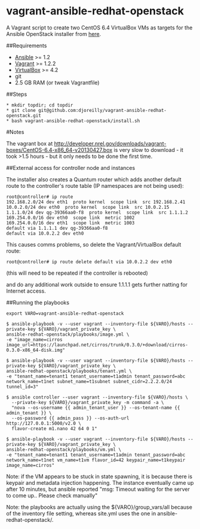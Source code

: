vagrant-ansible-redhat-openstack
================================


A Vagrant script to create two CentOS 6.4 VirtualBox VMs as targets for the Ansible OpenStack installer from [here](https://github.com/ansible/ansible-redhat-openstack.git).


##Requirements
* [Ansible](http://www.ansibleworks.com/docs/gettingstarted.html) >= 1.2
* [Vagrant](http://www.vagrantup.com) >= 1.2.2
* [VirtualBox](https://www.virtualbox.org) >= 4.2
* git
* 2.5 GB RAM (or tweak Vagrantfile)

##Steps


    * mkdir topdir; cd topdir
    * git clone git@github.com:djoreilly/vagrant-ansible-redhat-openstack.git
    * bash vagrant-ansible-redhat-openstack/install.sh


#Notes

The vagrant box at http://developer.nrel.gov/downloads/vagrant-boxes/CentOS-6.4-x86_64-v20130427.box is very slow to download - it took >1.5 hours - but it only needs to be done the first time.
 
##External access for controller node and instances

The installer also creates a Quantum router which adds another default route to the controller's route table (IP namespaces are not being used):


    root@controller# ip route
    192.168.2.0/24 dev eth1  proto kernel  scope link  src 192.168.2.41 
    10.0.2.0/24 dev eth0  proto kernel  scope link  src 10.0.2.15 
    1.1.1.0/24 dev qg-39366aa0-f8  proto kernel  scope link  src 1.1.1.2 
    169.254.0.0/16 dev eth0  scope link  metric 1002 
    169.254.0.0/16 dev eth1  scope link  metric 1003 
    default via 1.1.1.1 dev qg-39366aa0-f8 
    default via 10.0.2.2 dev eth0 


This causes comms problems, so delete the Vagrant/VirtualBox default route:

    root@controller# ip route delete default via 10.0.2.2 dev eth0

(this will need to be repeated if the controller is rebooted)

and do any additional work outside to ensure 1.1.1.1 gets further natting for Internet access.


##Running the playbooks


    export VARO=vagrant-ansible-redhat-openstack

    $ ansible-playbook -v --user vagrant --inventory-file ${VARO}/hosts --private-key ${VARO}/vagrant_private_key \
    ansible-redhat-openstack/playbooks/image.yml \
    -e "image_name=cirros image_url=https://launchpad.net/cirros/trunk/0.3.0/+download/cirros-0.3.0-x86_64-disk.img"

    $ ansible-playbook -v --user vagrant --inventory-file ${VARO}/hosts --private-key ${VARO}/vagrant_private_key \
    ansible-redhat-openstack/playbooks/tenant.yml \
    -e "tenant_name=tenant1 tenant_username=t1admin tenant_password=abc network_name=t1net subnet_name=t1subnet subnet_cidr=2.2.2.0/24 tunnel_id=3"

    $ ansible controller --user vagrant --inventory-file ${VARO}/hosts \
      --private-key ${VARO}/vagrant_private_key -m command -a \
      "nova --os-username {{ admin_tenant_user }} --os-tenant-name {{ admin_tenant }} \
      --os-password {{ admin_pass }} --os-auth-url http://127.0.0.1:5000/v2.0 \
      flavor-create m1.nano 42 64 0 1"

    $ ansible-playbook -v --user vagrant --inventory-file ${VARO}/hosts --private-key ${VARO}/vagrant_private_key \
    ansible-redhat-openstack/playbooks/vm.yml \
    -e "tenant_name=tenant1 tenant_username=t1admin tenant_password=abc network_name=t1net vm_name=t1vm flavor_id=42 keypair_name=t1keypair image_name=cirros"


Note: if the VM appears to be stuck in state spawning, it is because there is keypair and metadata injection happening. The instance eventually came up after 10 minutes, but ansible reported "msg: Timeout waiting for the server to come up.. Please check manually"


Note: the playbooks are actually using the ${VARO}/group_vars/all because of the inventory file setting, whereas site.yml uses the one in ansible-redhat-openstack/.

